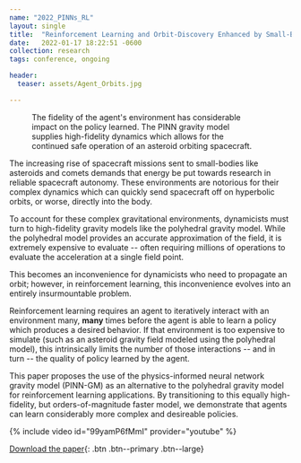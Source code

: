 ```yaml
---
name: "2022_PINNs_RL"
layout: single
title:  "Reinforcement Learning and Orbit-Discovery Enhanced by Small-Body Physics-Informed Neural Network Gravity Models"
date:   2022-01-17 18:22:51 -0600
collection: research
tags: conference, ongoing

header:
  teaser: assets/Agent_Orbits.jpg

---
```


<figure style="width: 400px" class="align-right">
  <img src="{{ site.url }}{{ site.baseurl }}/assets/Agent_Orbits_original.jpg" alt=""> 
  <figcaption>The fidelity of the agent's environment has considerable impact on the policy learned. The PINN gravity model supplies high-fidelity dynamics which allows for the continued safe operation of an asteroid orbiting spacecraft. </figcaption>
</figure> 

The increasing rise of spacecraft missions sent to small-bodies like asteroids and comets demands that energy be put towards research in reliable spacecraft autonomy. These environments are notorious for their complex dynamics which can quickly send spacecraft off on hyperbolic orbits, or worse, directly into the body. 

To account for these complex gravitational environments, dynamicists must turn to high-fidelity gravity models like the polyhedral gravity model. While the polyhedral model provides an accurate approximation of the field, it is extremely expensive to evaluate -- often requiring millions of operations to evaluate the acceleration at a single field point. 

This becomes an inconvenience for dynamicists who need to propagate an orbit; however, in reinforcement learning, this inconvenience evolves into an entirely insurmountable problem. 

Reinforcement learning requires an agent to iteratively interact with an environment many, __many__ times before the agent is able to learn a policy which produces a desired behavior. If that environment is too expensive to simulate (such as an asteroid gravity field modeled using the polyhedral model), this intrinsically limits the number of those interactions -- and in turn -- the quality of policy learned by the agent. 

This paper proposes the use of the physics-informed neural network gravity model (PINN-GM) as an alternative to the polyhedral gravity model for reinforcement learning applications. By transitioning to this equally high-fidelity, but orders-of-magnitude faster model, we demonstrate that agents can learn considerably more complex and desireable policies.   

{% include video id="99yamP6fMmI" provider="youtube" %}

[Download the paper](https://hanspeterschaub.info/Papers/Martin2022.pdf){: .btn .btn--primary .btn--large}
